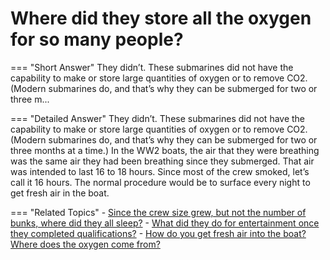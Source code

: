 # Where did they store all the oxygen for so many people?


=== "Short Answer"
    They didn’t.  These submarines did not have the capability to make or store large quantities of oxygen or to remove CO2.  (Modern submarines do, and that’s why they can be submerged for two or three m...

=== "Detailed Answer"
    They didn’t.  These submarines did not have the capability to make or store large quantities of oxygen or to remove CO2.  (Modern submarines do, and that’s why they can be submerged for two or three months at a time.)  In the WW2 boats, the air that they were breathing was the same air they had been breathing since they submerged.  That air was intended to last 16 to 18 hours.  Since most of the crew smoked, let’s call it 16 hours.  The normal procedure would be to surface every night to get fresh air in the boat.

=== "Related Topics"
    - [Since the crew size grew, but not the number of bunks, where did they all sleep?](./since-the-crew-size-grew-but-not-the-number-of-bunks-where-did-they-all-sleep.md)
    - [What did they do for entertainment once they completed qualifications?](./what-did-they-do-for-entertainment-once-they-completed-qualifications.md)
    - [How do you get fresh air into the boat?  Where does the oxygen come from?](./how-do-you-get-fresh-air-into-the-boat-where-does-the-oxygen-come-from.md)
